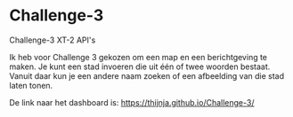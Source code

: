 # Challenge-3
 Challenge-3 XT-2 API's

Ik heb voor Challenge 3 gekozen om een map en een berichtgeving te maken. Je kunt een stad invoeren die uit één of twee woorden bestaat. Vanuit daar kun je een andere naam zoeken of een afbeelding van die stad laten tonen.


 De link naar het dashboard is: https://thijnja.github.io/Challenge-3/